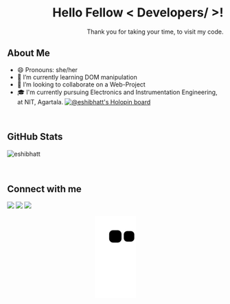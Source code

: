 <div align=right>
<h1> Hello Fellow < Developers/ >! </h1>
Thank you for taking your time, to visit my code. 
</div>

  
<div align=left height="270px" width="350">  
<h2> About Me</h2>

- 😄 Pronouns: she/her 
- 🌱 I’m currently learning DOM manipulation
- 👯 I’m looking to collaborate on a Web-Project
- 🎓 I'm currently pursuing Electronics and Instrumentation Engineering,
  at NIT, Agartala.
 [![@eshibhatt's Holopin board](https://holopin.me/eshibhatt)](https://holopin.io/@eshibhatt)
</div>

<br>
  
<h2> GitHub Stats </h2>

<p><img align="center" src="https://github-readme-stats.vercel.app/api/top-langs?username=eshibhatt&show_icons=true&locale=en&layout=compact&theme=aura_dark" alt="eshibhatt" /></p>
<br>

<h2> Connect with me </h2>
  
<a href="mailto:bhattacharyaeshita@gmail.com"><img src="https://img.shields.io/badge/gmail-%23DD0031.svg?&style=for-the-badge&logo=gmail&logoColor=white"/></a> <a href="https://www.linkedin.com/in/eshita-bhattacharjee-148110202/"><img src="https://img.shields.io/badge/LinkedIn-0077B5?style=for-the-badge&logo=linkedin&logoColor=white"/></a> <a href="https://twitter.com/eshibhatt"><img src="https://img.shields.io/badge/Twitter-1DA1F2?style=for-the-badge&logo=twitter&logoColor=white"/></a>

<p align="center">
  <img src="https://github.com/Ruchip16/Ruchip16/blob/output/github-contribution-grid-snake.svg" alt="snake"></center>
</p>

  
<!-- SOME EXTRAS
**eshibhatt/eshibhatt** is a ✨ _special_ ✨ repository because its `README.md` (this file) appears on your GitHub profile.

a cover img
<div align="center">
<img width="100%" height = "400px" img source link " alt="cover" />
</div>

<h2> Tools I use </h2>

<img align="left" alt="Visual Studio Code" width="26px" src="https://raw.githubusercontent.com/github/explore/80688e429a7d4ef2fca1e82350fe8e3517d3494d/topics/visual-studio-code/visual-studio-code.png" />
<img align="left" alt="GitHub" width="26px" src="https://raw.githubusercontent.com/github/explore/78df643247d429f6cc873026c0622819ad797942/topics/github/github.png" />
<img align="left" alt="Terminal" width="26px" src="https://raw.githubusercontent.com/github/explore/80688e429a7d4ef2fca1e82350fe8e3517d3494d/topics/terminal/terminal.png" />
<br>
-->
